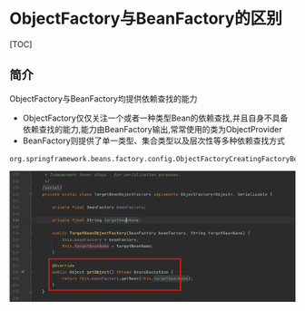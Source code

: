 # ObjectFactory与BeanFactory的区别

[TOC]

## 简介

ObjectFactory与BeanFactory均提供依赖查找的能力

- ObjectFactory仅仅关注一个或者一种类型Bean的依赖查找,并且自身不具备依赖查找的能力,能力由BeanFactory输出,常常使用的类为ObjectProvider
- BeanFactory则提供了单一类型、集合类型以及层次性等多种依赖查找方式

```
org.springframework.beans.factory.config.ObjectFactoryCreatingFactoryBean.TargetBeanObjectFactory
```

![image-20201102212015503](../../assets/image-20201102212015503.png)



